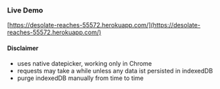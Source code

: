 ### Live Demo
[https://desolate-reaches-55572.herokuapp.com/](https://desolate-reaches-55572.herokuapp.com/)

#### Disclaimer

* uses native datepicker, working only in Chrome
* requests may take a while unless any data ist persisted in indexedDB
* purge indexedDB manually from time to time
